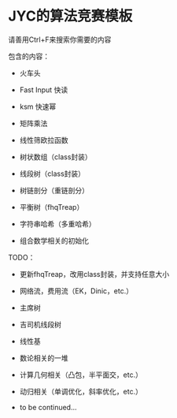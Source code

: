 # JYC的算法竞赛模板

请善用Ctrl+F来搜索你需要的内容

包含的内容：

- 火车头

- Fast Input 快读
- ksm 快速幂
- 矩阵乘法
- 线性筛欧拉函数
- 树状数组（class封装）
- 线段树（class封装）
- 树链剖分（重链剖分）
- 平衡树（fhqTreap）
- 字符串哈希（多重哈希）
- 组合数学相关的初始化

TODO：

- 更新fhqTreap，改用class封装，并支持任意大小

- 网络流，费用流（EK，Dinic，etc.）
- 主席树
- 吉司机线段树
- 线性基
- 数论相关的一堆
- 计算几何相关（凸包，半平面交，etc.）
- 动归相关（单调优化，斜率优化，etc.）
- to be continued...